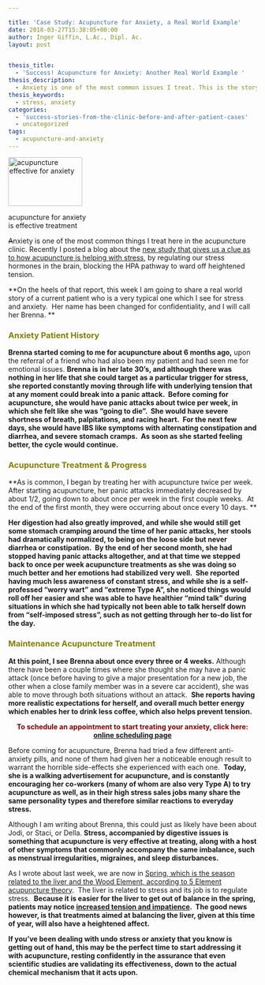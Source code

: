 ```yaml
---

title: 'Case Study: Acupuncture for Anxiety, a Real World Example'
date: 2018-03-27T15:38:05+00:00
author: Inger Giffin, L.Ac., Dipl. Ac.
layout: post


thesis_title:
  - 'Success! Acupuncture for Anxiety: Another Real World Example '
thesis_description:
  - Anxiety is one of the most common issues I treat. This is the story of a typical successful case, as acupuncture is so effective for anxiety!
thesis_keywords:
  - stress, anxiety
categories:
  - 'success-stories-from-the-clinic-before-and-after-patient-cases'
  - uncategorized
tags:
  - acupuncture-and-anxiety
---
```

<div id="attachment_2177" style="width: 160px" class="wp-caption alignleft">
  <a href="http://www.wisdomwaysacupuncture.com/wp-content/uploads/2013/03/frustration-acupuncture.jpg"><img class="size-thumbnail wp-image-2177" title="Acupuncture for Anxiety" src="http://www.wisdomwaysacupuncture.com/wp-content/uploads/2013/03/frustration-acupuncture-150x99.jpg" alt="acupuncture effective for anxiety" width="150" height="99" srcset="http://www.wisdomwaysacupuncture.com/wp-content/uploads/2013/03/frustration-acupuncture-150x99.jpg 150w, http://www.wisdomwaysacupuncture.com/wp-content/uploads/2013/03/frustration-acupuncture.jpg 275w" sizes="(max-width: 150px) 100vw, 150px" /></a>
  
  <p class="wp-caption-text">
    acupuncture for anxiety is effective treatment
  </p>
</div>

<del>A</del>nxiety is one of the most common things I treat here in the acupuncture clinic. Recently I posted a blog about the [new study that gives us a clue as to how acupuncture is helping with stress](http://www.wisdomwaysacupuncture.com/2017/04/11/new-study-shows-how-acupuncture-helps-stress/), by regulating our stress hormones in the brain, blocking the HPA pathway to ward off heightened tension.

**On the heels of that report, this week I am going to share a real world story of a current patient who is a very typical one which I see for stress and anxiety.  Her name has been changed for confidentiality, and I will call her Brenna. ** 

### <span style="color: #808000;"><strong>Anxiety Patient History</strong></span>

**Brenna started coming to me for acupuncture about 6 months ago,** upon the referral of a friend who had also been my patient and had seen me for emotional issues. **Brenna is in her late 30&#8217;s, and although there was nothing in her life that she could target as a particular trigger for stress, she reported constantly moving through life with underlying tension that at any moment could break into a panic attack.  Before coming for acupuncture, she would have panic attacks about twice per week, in which she felt like she was &#8220;going to die&#8221;.  She would have severe shortness of breath, palpitations, and racing heart.  For the next few days, she would have IBS like symptoms with alternating constipation and diarrhea, and severe stomach cramps.  As soon as she started feeling better, the cycle would continue.**

### <span style="color: #808000;"><strong>Acupuncture Treatment & Progress<br /> </strong></span>

**As is common, I began by treating her with acupuncture twice per week.  After starting acupuncture, her panic attacks immediately decreased by about 1/2, going down to about once per week in the first couple weeks.  At the end of the first month, they were occurring about once every 10 days. ** 

**Her digestion had also greatly improved, and while she would still get some stomach cramping around the time of her panic attacks, her stools had dramatically normalized, to being on the loose side but never diarrhea or constipation.  By the end of her second month, she had stopped having panic attacks altogether, and at that time we stepped back to once per week acupuncture treatments as she was doing so much better and her emotions had stabilized very well.  She reported having much less awareness of constant stress, and while she is a self-professed &#8220;worry wart&#8221; and &#8220;extreme Type A&#8221;, she noticed things would roll off her easier and she was able to have healthier &#8220;mind talk&#8221; during situations in which she had typically not been able to talk herself down from &#8220;self-imposed stress&#8221;, such as not getting through her to-do list for the day.**

### <span style="color: #808000;"><strong>Maintenance Acupuncture Treatment</strong></span>

**At this point, I see Brenna about once every three or 4 weeks.** Although there have been a couple times where she thought she may have a panic attack (once before having to give a major presentation for a new job, the other when a close family member was in a severe car accident), she was able to move through both situations without an attack.  **She reports having more realistic expectations for herself, and overall much better energy which enables her to drink less coffee, which also helps prevent tension.**

<p style="text-align: center;">
  <strong><span style="color: #800000;">To schedule an appointment to start treating your anxiety, click here:</span> <a title="Online Acupuncture Scheduling" href="http://www.wisdomwaysacupuncture.com/acupuncture-appointment-scheduling/">online scheduling page</a></strong>
</p>

Before coming for acupuncture, Brenna had tried a few different anti-anxiety pills, and none of them had given her a noticeable enough result to warrant the horrible side-effects she experienced with each one.  **Today, she is a walking advertisement for acupuncture, and is constantly encouraging her co-workers (many of whom are also very Type A) to try acupuncture as well, as in their high stress sales jobs many share the same personality types and therefore similar reactions to everyday stress.**

Although I am writing about Brenna, this could just as likely have been about Jodi, or Staci, or Della. **Stress, accompanied by digestive issues is something that acupuncture is very effective at treating, along with a host of other symptoms that commonly accompany the same imbalance, such as menstrual irregularities, migraines, and sleep disturbances.**

As I wrote about last week, we are now in [Spring, which is the season related to the liver and the Wood Element, according to 5 Element acupuncture theory](http://www.wisdomwaysacupuncture.com/2018/03/09/ready-set-wood-season-what-acupuncture-theory-has-to-say-about-spring/).  The liver is related to stress and its job is to regulate stress.  **Because it is easier for the liver to get out of balance in the spring, patients may notice [increased tension and impatience](http://www.wisdomwaysacupuncture.com/2018/04/15/wood-element-agitation-tips/).  The good news however, is that treatments aimed at balancing the liver, given at this time of year, will also have a heightened affect.**

**If you&#8217;ve been dealing with undo stress or anxiety that you know is getting out of hand, this may be the perfect time to start addressing it with acupuncture, resting confidently in the assurance that even scientific studies are validating its effectiveness, down to the actual chemical mechanism that it acts upon.**

&nbsp;